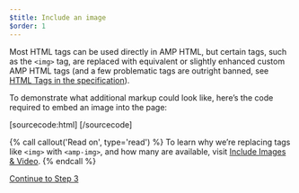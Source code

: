 ```yaml
---
$title: Include an image
$order: 1
---
```


Most HTML tags can be used directly in AMP HTML, but certain tags, such as the `<img>` tag, are replaced with equivalent or slightly enhanced custom AMP HTML tags (and a few problematic tags are outright banned, see [HTML Tags in the specification](/docs/reference/spec.html#html-tags)).

To demonstrate what additional markup could look like, here’s the code required to embed an image into the page:

[sourcecode:html]
<amp-img src="welcome.jpg" alt="Welcome" height="400" width="800"></amp-img>
[/sourcecode]

{% call callout('Read on', type='read') %}
To learn why we’re replacing tags like `<img>` with `<amp-img>`, and how many are available, visit [Include Images & Video](/docs/guides/amp_replacements.html).
{% endcall %}

<a class="go-button button" href="/docs/tutorials/create/presentation_layout.html">Continue to Step 3</a>
